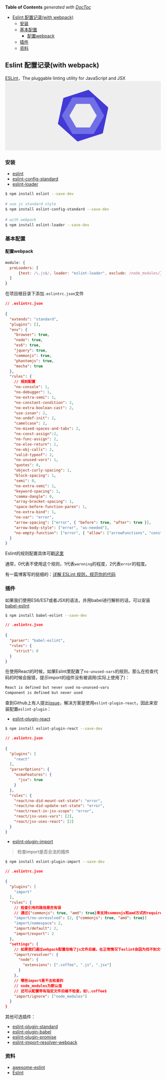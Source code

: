 <!-- START doctoc generated TOC please keep comment here to allow auto update -->
<!-- DON'T EDIT THIS SECTION, INSTEAD RE-RUN doctoc TO UPDATE -->
**Table of Contents**  *generated with [DocToc](https://github.com/thlorenz/doctoc)*

- [Eslint 配置记录(with webpack)](#eslint-%E9%85%8D%E7%BD%AE%E8%AE%B0%E5%BD%95with-webpack)
  - [安装](#%E5%AE%89%E8%A3%85)
  - [基本配置](#%E5%9F%BA%E6%9C%AC%E9%85%8D%E7%BD%AE)
    - [配置webpack](#%E9%85%8D%E7%BD%AEwebpack)
  - [插件](#%E6%8F%92%E4%BB%B6)
  - [资料](#%E8%B5%84%E6%96%99)

<!-- END doctoc generated TOC please keep comment here to allow auto update -->

## Eslint 配置记录(with webpack)

[ESLint](http://eslint.org/)，The pluggable linting utility for JavaScript and JSX
![eslint](../../image/es-lint.jpg)

### 安装

- [eslint](https://github.com/eslint/eslint)
- [eslint-config-standard](https://github.com/feross/eslint-config-standard)
- [eslint-loader](https://github.com/MoOx/eslint-loader)

```bash
$ npm install eslint --save-dev

# use js standard style
$ npm install eslint-config-standard --save-dev

# with webpack
$ npm install eslint-loader --save-dev
```

### 基本配置

#### 配置webpack

```javascript
module: {
  preLoaders: [
      {test: /\.js$/, loader: "eslint-loader", exclude: /node_modules/}
  ]
}
```

在项目根目录下添加`.eslintrc.json`文件

```json
// .eslintrc.json

{
  "extends": "standard",
  "plugins": [],
  "env": {
    "browser": true,
    "node": true,
    "es6": true,
    "jquery": true,
    "commonjs": true,
    "phantomjs": true,
    "mocha": true
  },
  "rules": {
    // 规则配置
    "no-console": 1,
    "no-debugger": 1,
    "no-extra-semi": 1,
    "no-constant-condition": 2,
    "no-extra-boolean-cast": 2,
    "use-isnan": 2,
    "no-undef-init": 2,
    "camelcase": 2,
    "no-mixed-spaces-and-tabs": 2,
    "no-const-assign":2,
    "no-func-assign": 2,
    "no-else-return": 1,
    "no-obj-calls": 2,
    "valid-typeof": 2,
    "no-unused-vars": 1,
    "quotes": 0,
    "object-curly-spacing": 1,
    "block-spacing": 1,
    "semi": 0,
    "no-extra-semi": 1,
    "keyword-spacing": 1,
    "comma-dangle": 0,
    "array-bracket-spacing": 1,
    "space-before-function-paren": 1,
    "no-extra-bind": 1,
    "no-var": "error",
    "arrow-spacing": ["error", { "before": true, "after": true }],
    "arrow-body-style": ["error", "as-needed"],
    "no-empty-function": ["error", { "allow": ["arrowFunctions", "constructors"] }]
  }
}
```

Eslint的规则配置具体可戳[这里](http://eslint.org/docs/rules/)

通常，0代表不使用这个规则，1代表`warnning`的程度，2代表`error`的程度。

有一篇博客写的挺细的：[详解 ESLint 规则，规范你的代码](http://guowenfh.github.io/2016/08/07/ESLint-Rules/)

### 插件

如果我们使用ES6/ES7或者JSX的语法，并用babel进行解析的话，可以安装[babel-eslint](https://github.com/babel/babel-eslint)

```bash
$ npm install babel-eslint --save-dev
```

```json
// .eslintrc.json

{
  "parser": "babel-eslint",
  "rules": {
    "strict": 0
  }
}
```

在使用React的时候，如果Eslint里配置了`no-unused-vars`的规则，那么在检查代码的时候会报错，提示import的组件没有被调用(实际上使用了)：

```bash
React is defined but never used no-ununsed-vars
Component is defined but never used
```

查到Github上有人提出[issue](https://github.com/eslint/eslint/issues/4821)，解决方案是使用`eslint-plugin-react`，因此来安装配置`eslint-plugin`：

- [eslint-plugin-react](https://github.com/yannickcr/eslint-plugin-react)

```bash
$ npm install eslint-plugin-react --save-dev
```

```json
// .eslintrc.json

{
  "plugins": [
    "react"
  ],
  "parserOptions": {
    "ecmaFeatures": {
      "jsx": true
    }
  },
  "rules": {
    "react/no-did-mount-set-state": "error",
    "react/no-did-update-set-state": "error",
    "react/react-in-jsx-scope": "error",
    "react/jsx-uses-vars": [2],
    "react/jsx-uses-react": [2]
  }
}
```

- [eslint-plugin-import](https://github.com/benmosher/eslint-plugin-import)

> 检查import是否合法的插件

```bash
$ npm install eslint-plugin-import --save-dev
```

```json
// .eslintrc.json

{
  "plugins": [
    "import"
  ],
  "rules": {
  	// 检查引用的路径是否有误
  	// 通过{"commonjs": true, "amd": true}来支持commonjs和amd方式的require
  	"import/no-unresolved": [2, {"commonjs": true, "amd": true}]
    "import/namespace": 2,
  	"import/default": 2,
  	"import/export": 2
  },
  "settings": {
  	// 如果我们通过webpack配置忽略了js文件后缀，在正常情况下eslint会因为找不到文件而报错。因此需要在settings里配置可省略的后缀名
    "import/resolver": {
      "node": {
        "extensions": [".coffee", ".js", ".jsx"]
      }
    },
    // 哪些import是不去检查的
    // node_modules为默认值
    // 还可以配置带有指定文件后缀不检查，如\.coffee$ 
    "import/ignore": ["node_modules"]
  }
}
```

其他可选插件：

- [eslint-plugin-standard](https://github.com/xjamundx/eslint-plugin-standard)
- [eslint-plugin-babel](https://github.com/babel/eslint-plugin-babel)
- [eslint-plugin-promise](https://github.com/xjamundx/eslint-plugin-promise/)
- [eslint-import-resolver-webpack](https://www.npmjs.com/package/eslint-import-resolver-webpack)

### 资料

- [awesome-eslint](https://github.com/dustinspecker/awesome-eslint)
- [Eslint](http://eslint.org/)